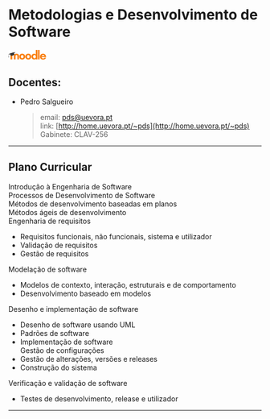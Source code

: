 
# Metodologias e Desenvolvimento de Software
[ <img width="75px" src="https://github.com/GBarradas/GBarradas/blob/main/img/moodle.png?raw=true">](https://www.moodle.uevora.pt/2021/course/view.php?id=000)
## Docentes:

- Pedro Salgueiro
  > email: [pds@uevora.pt](pds@uevora.pt)   
    link: [http://home.uevora.pt/~pds](http://home.uevora.pt/~pds)   
    Gabinete: CLAV-256


--- 
## Plano Curricular
 Introdução à Engenharia de Software  
 Processos de Desenvolvimento de Software  
 Métodos de desenvolvimento baseadas em planos  
 Métodos ágeis de desenvolvimento  
 Engenharia de requisitos  
- Requisitos funcionais, não funcionais, sistema e utilizador  
- Validação de requisitos  
- Gestão de requisitos  

Modelação de software
- Modelos de contexto, interação, estruturais e de comportamento
- Desenvolvimento baseado em modelos

 Desenho e implementação de software 
- Desenho de software usando UML  
- Padrões de software  
- Implementação de software  
 Gestão de configurações  
- Gestão de alterações, versões e releases  
- Construção do sistema  

Verificação e validação de software  
- Testes de desenvolvimento, release e utilizador  


---  

 <style>
     .red{
         color: red;
     }
    .markdown-body blockquote {
        background:rgb(140 143 147 / 17%);
        padding: 0 1em;
        padding: 0 1em;
        color: #000000;
        border-left: 0.25em solid #007fff;
    }   
 </style>
 <link rel="icon" href="../uevora.png">
